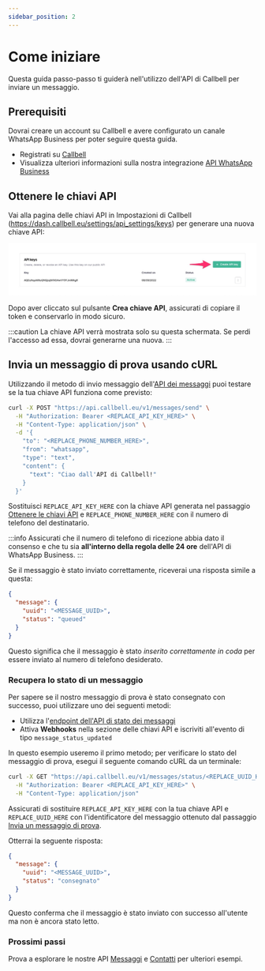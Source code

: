 ```yaml
---
sidebar_position: 2
---
```


# Come iniziare

Questa guida passo-passo ti guiderà nell'utilizzo dell'API di Callbell per inviare un messaggio.

## Prerequisiti

Dovrai creare un account su Callbell e avere configurato un canale WhatsApp Business per poter seguire questa guida.

- Registrati su [Callbell](https://dash.callbell.eu/users/sign_up)
- Visualizza ulteriori informazioni sulla nostra integrazione [API WhatsApp Business](https://callbellsupport.zendesk.com/hc/en-us/articles/360007805898-How-to-integrate-WhatsApp-into-Callbell-through-the-WhatsApp-Business-APIs)

## Ottenere le chiavi API

Vai alla pagina delle chiavi API in Impostazioni di Callbell (https://dash.callbell.eu/settings/api_settings/keys) per generare una nuova chiave API:

![create_api_key](./assets/create_api_key_1.jpg)

Dopo aver cliccato sul pulsante **Crea chiave API**, assicurati di copiare il token e conservarlo in modo sicuro.

:::caution
La chiave API verrà mostrata solo su questa schermata. Se perdi l'accesso ad essa, dovrai generarne una nuova.
:::

## Invia un messaggio di prova usando cURL

Utilizzando il metodo di invio messaggio dell'[API dei messaggi](/api/reference/messages_api/post_send_messages.md) puoi testare se la tua chiave API funziona come previsto:

```bash
curl -X POST "https://api.callbell.eu/v1/messages/send" \
  -H "Authorization: Bearer <REPLACE_API_KEY_HERE>" \
  -H "Content-Type: application/json" \
  -d '{
    "to": "<REPLACE_PHONE_NUMBER_HERE>",
    "from": "whatsapp",
    "type": "text",
    "content": {
      "text": "Ciao dall'API di Callbell!"
    }
  }'
```

Sostituisci `REPLACE_API_KEY_HERE` con la chiave API generata nel passaggio [Ottenere le chiavi API](#ottenere-le-chiavi-api) e `REPLACE_PHONE_NUMBER_HERE` con il numero di telefono del destinatario.

:::info
Assicurati che il numero di telefono di ricezione abbia dato il consenso e che tu sia **all'interno della regola delle 24 ore** dell'API di WhatsApp Business.
:::

Se il messaggio è stato inviato correttamente, riceverai una risposta simile a questa:

```json
{
  "message": {
    "uuid": "<MESSAGE_UUID>",
    "status": "queued"
  }
}
```

Questo significa che il messaggio è stato _inserito correttamente in coda_ per essere inviato al numero di telefono desiderato.

### Recupera lo stato di un messaggio

Per sapere se il nostro messaggio di prova è stato consegnato con successo, puoi utilizzare uno dei seguenti metodi:

- Utilizza l'[endpoint dell'API di stato dei messaggi](api/reference/messages_api/get_message_status.md)
- Attiva **Webhooks** nella sezione delle chiavi API e iscriviti all'evento di tipo `message_status_updated`

In questo esempio useremo il primo metodo; per verificare lo stato del messaggio di prova, esegui il seguente comando cURL da un terminale:

```bash
curl -X GET "https://api.callbell.eu/v1/messages/status/<REPLACE_UUID_HERE>" \
  -H "Authorization: Bearer <REPLACE_API_KEY_HERE>" \
  -H "Content-Type: application/json"
```

Assicurati di sostituire `REPLACE_API_KEY_HERE` con la tua chiave API e `REPLACE_UUID_HERE` con l'identificatore del messaggio ottenuto dal passaggio [Invia un messaggio di prova](#invia-un-messaggio-di-prova-using-curl).

Otterrai la seguente risposta:

```json
{
  "message": {
    "uuid": "<MESSAGE_UUID>",
    "status": "consegnato"
  }
}
```

Questo conferma che il messaggio è stato inviato con successo all'utente ma non è ancora stato letto.

### Prossimi passi

Prova a esplorare le nostre API [Messaggi](/api/reference/messages_api/introduction.md) e [Contatti](/api/reference/contacts_api/introduction.md) per ulteriori esempi.